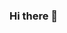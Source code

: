 ### Hi there 👋

<!--
**benjosiah/benjosiah** is a ✨ _special_ ✨ repository because its `README.md` (this file) appears on your GitHub profile.

I am Ben Josiah, a programmer that is intrested in problem solving, building cool stuffs and making great achievements

- 🔭 I’m currently working on myself
- 🌱 I’m currently learning how to be a world class programmer
- 👯 I’m looking to collaborate PHP and Javascript projects
- 🤔 I’m looking for help with making money and more money. but not spending it
- 💬 Ask me about PHP and problem solving
- 📫 How to reach me: twitter: @josiahben_ [https://twitter.com/josiahben_] and mail: benjosiah90@gmail.com[mailto:benjosiah90@gmail.com]
- 😄 Pronouns: Him/He
- ⚡ Fun fact: I love making money
-->
